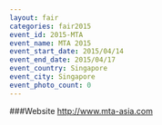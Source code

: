 ```yaml
---
layout: fair
categories: fair2015
event_id: 2015-MTA
event_name: MTA 2015
event_start_date: 2015/04/14
event_end_date: 2015/04/17
event_country: Singapore
event_city: Singapore
event_photo_count: 0
---
```


###Website
<http://www.mta-asia.com>